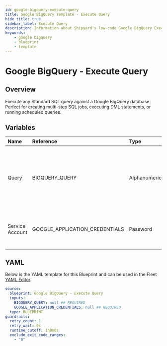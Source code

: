 ```yaml
---
id: google-bigquery-execute-query
title: Google BigQuery Template - Execute Query
hide_title: true
sidebar_label: Execute Query
description: Information about Shipyard's low-code Google BigQuery Execute Query blueprint. Execute any Standard SQL query against a Google BigQuery database. 
keywords:
    - google bigquery
    - blueprint
    - template
---
```


# Google BigQuery - Execute Query

## Overview
Execute any Standard SQL query against a Google BigQuery database. Perfect for creating multi-step SQL jobs, executing DML statements, or running scheduled queries.


## Variables

| Name | Reference | Type | Required | Default | Options | Description |
|:-----|:----------|:-----|:---------|:--------|:--------|:------------|
| Query | BIGQUERY_QUERY  | Alphanumeric |:white_check_mark: | - | - | Standard SQL query to be executed against BigQuery. Does not support Legacy SQL. |
| Service Account | GOOGLE_APPLICATION_CREDENTIALS  | Password |:white_check_mark: | - | - | JSON from a Google Cloud Service account key. |


## YAML
Below is the YAML template for this Blueprint and can be used in the Fleet [YAML Editor](../../reference/fleets/yaml-editor.md).
```yaml
source:
  blueprint: Google BigQuery - Execute Query
  inputs:
    BIGQUERY_QUERY: null ## REQUIRED
    GOOGLE_APPLICATION_CREDENTIALS: null ## REQUIRED
  type: BLUEPRINT
guardrails:
  retry_count: 1
  retry_wait: 0s
  runtime_cutoff: 1h0m0s
  exclude_exit_code_ranges:
    - "0"
```

